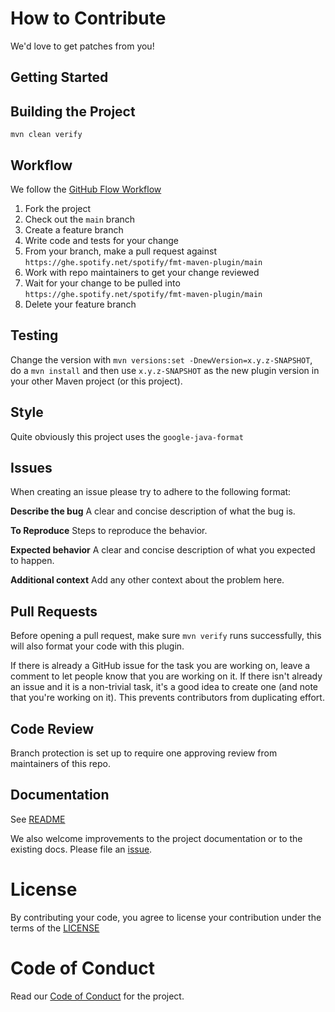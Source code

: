 # How to Contribute

We'd love to get patches from you!

## Getting Started

## Building the Project

`mvn clean verify`

## Workflow

We follow the [GitHub Flow Workflow](https://guides.github.com/introduction/flow/)

1.  Fork the project 
1.  Check out the `main` branch 
1.  Create a feature branch
1.  Write code and tests for your change 
1.  From your branch, make a pull request against `https://ghe.spotify.net/spotify/fmt-maven-plugin/main` 
1.  Work with repo maintainers to get your change reviewed 
1.  Wait for your change to be pulled into `https://ghe.spotify.net/spotify/fmt-maven-plugin/main`
1.  Delete your feature branch

## Testing

Change the version with `mvn versions:set -DnewVersion=x.y.z-SNAPSHOT`, do a `mvn install` and then use `x.y.z-SNAPSHOT` as the new plugin version in your other Maven project (or this project).

## Style

Quite obviously this project uses the `google-java-format`

## Issues

When creating an issue please try to adhere to the following format:

**Describe the bug**
A clear and concise description of what the bug is.

**To Reproduce**
Steps to reproduce the behavior.

**Expected behavior**
A clear and concise description of what you expected to happen.

**Additional context**
Add any other context about the problem here.


## Pull Requests

Before opening a pull request, make sure `mvn verify`  runs successfully, this will also format your code with this plugin.

If there is already a GitHub issue for the task you are working on, leave a comment to let people know that you are working on it. If there isn't already an issue and it is a non-trivial task, it's a good idea to create one (and note that you're working on it). This prevents contributors from duplicating effort.

## Code Review

Branch protection is set up to require one approving review from maintainers of this repo. 

## Documentation

See [README](README.md)

We also welcome improvements to the project documentation or to the existing
docs. Please file an [issue](https://$REPOURL/issues/New).

# License 

By contributing your code, you agree to license your contribution under the 
terms of the [LICENSE](https://$LINKTOLICENSEFILE)

# Code of Conduct

Read our [Code of Conduct](CODE_OF_CONDUCT.md) for the project.
